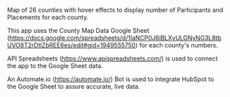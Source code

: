Map of 26 counties with hover effects to display number of Participants and Placements for each county.

This app uses the County Map Data Google Sheet (https://docs.google.com/spreadsheets/d/1IaNCP0J6iBLXyULGNyNG3L8tbUVO8T2rDtlZbREE6es/edit#gid=1949555750) for each county's numbers.

API Spreadsheets (https://www.apispreadsheets.com/) is used to connect the app to the Google Sheet data.

An Automate.io (https://automate.io/) Bot is used to integrate HubSpot to the Google Sheet to assure accurate, live data.